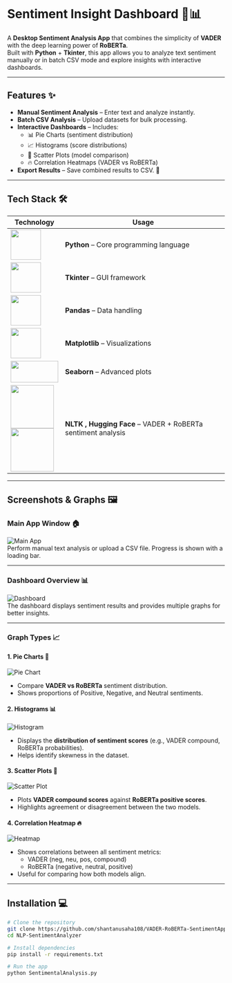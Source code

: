 # Sentiment Insight Dashboard 📝📊

A **Desktop Sentiment Analysis App** that combines the simplicity of **VADER** with the deep learning power of **RoBERTa**.  
Built with **Python** + **Tkinter**, this app allows you to analyze text sentiment manually or in batch CSV mode and explore insights with interactive dashboards.

---

## Features ✨
- **Manual Sentiment Analysis** – Enter text and analyze instantly.  
- **Batch CSV Analysis** – Upload datasets for bulk processing.  
- **Interactive Dashboards** – Includes:
  - 📊 Pie Charts (sentiment distribution)  
  - 📈 Histograms (score distributions)  
  - 🔹 Scatter Plots (model comparison)  
  - 🔥 Correlation Heatmaps (VADER vs RoBERTa)  
- **Export Results** – Save combined results to CSV. 💾  

---

## Tech Stack 🛠️


| Technology | Usage |
|------------|-------|
| <img src="https://github.com/user-attachments/assets/ddf44abf-1525-43ad-8ccb-0c634c215300" width="70" height="70"/> | **Python** – Core programming language |
| <img src="https://github.com/user-attachments/assets/6807fe60-fca2-4079-8ba6-320c9ed90f07" width="70" height="70"/> | **Tkinter** – GUI framework |
| <img src="https://github.com/user-attachments/assets/051211e6-6bc8-46a4-8996-7d79aea289df" width="70" height="70"/> | **Pandas** – Data handling |
| <img src="https://github.com/user-attachments/assets/8eff96b8-4cb3-4b1f-b919-6f76db9b538d" width="70" height="70"/> | **Matplotlib** – Visualizations |
| <img src="https://github.com/user-attachments/assets/97444f80-a41c-4fba-bab4-7b643af412f6" width="110" height="50"/> | **Seaborn** – Advanced plots |
| <img src="https://github.com/user-attachments/assets/3dce0999-3ca7-4e98-b629-6be5e18fc45b" width="100" height="100"/> <br> <img src="https://huggingface.co/front/assets/huggingface_logo-noborder.svg" width="100" height="100"/> | **NLTK , Hugging Face** – VADER + RoBERTa sentiment analysis |

---

## Screenshots & Graphs 🖼️

### Main App Window 🏠
![Main App](https://github.com/user-attachments/assets/0483732d-b891-4c8c-b2e7-3136f8fcbebd)  
Perform manual text analysis or upload a CSV file. Progress is shown with a loading bar.  

---

### Dashboard Overview 📊
![Dashboard](https://github.com/user-attachments/assets/ee394b2e-7f11-418e-9f52-35834ff54329)  
The dashboard displays sentiment results and provides multiple graphs for better insights.  

---

### Graph Types 📈

#### 1. Pie Charts 🥧
![Pie Chart](https://github.com/user-attachments/assets/ee394b2e-7f11-418e-9f52-35834ff54329)  
- Compare **VADER vs RoBERTa** sentiment distribution.  
- Shows proportions of Positive, Negative, and Neutral sentiments.  

#### 2. Histograms 📊
![Histogram](https://github.com/user-attachments/assets/5e5029b2-dd8b-4bda-90e7-17945f5005cb)  
- Displays the **distribution of sentiment scores** (e.g., VADER compound, RoBERTa probabilities).  
- Helps identify skewness in the dataset.  

#### 3. Scatter Plots 🔹
![Scatter Plot](https://github.com/user-attachments/assets/4da5ade2-18bf-4d86-bf92-3ace2c7b993a)  
- Plots **VADER compound scores** against **RoBERTa positive scores**.  
- Highlights agreement or disagreement between the two models.  

#### 4. Correlation Heatmap 🔥
![Heatmap](https://github.com/user-attachments/assets/0b5b7429-4c44-4bd7-8f1e-5a43d87da130)  
- Shows correlations between all sentiment metrics:  
  - VADER (neg, neu, pos, compound)  
  - RoBERTa (negative, neutral, positive)  
- Useful for comparing how both models align.  

---

## Installation 💻

```bash
# Clone the repository
git clone https://github.com/shantanusaha108/VADER-RoBERTa-SentimentApp.git
cd NLP-SentimentAnalyzer

# Install dependencies
pip install -r requirements.txt

# Run the app
python SentimentalAnalysis.py

